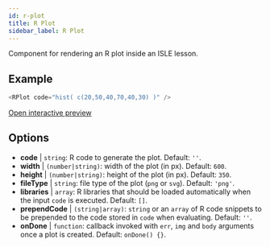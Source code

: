 ```yaml
---
id: r-plot
title: R Plot
sidebar_label: R Plot
---
```


Component for rendering an R plot inside an ISLE lesson.

## Example

``` js
<RPlot code="hist( c(20,50,40,70,40,30) )" />
```

[Open interactive preview](https://isle.heinz.cmu.edu/components/r-plot/)

## Options

* __code__ | `string`: R code to generate the plot. Default: `''`.
* __width__ | `(number|string)`: width of the plot (in px). Default: `600`.
* __height__ | `(number|string)`: height of the plot (in px). Default: `350`.
* __fileType__ | `string`: file type of the plot (`png` or `svg`). Default: `'png'`.
* __libraries__ | `array`: R libraries that should be loaded automatically when the input `code` is executed. Default: `[]`.
* __prependCode__ | `(string|array)`: `string` or an `array` of R code snippets to be prepended to the code stored in `code` when evaluating. Default: `''`.
* __onDone__ | `function`: callback invoked with `err`, `img` and `body` arguments once a plot is created. Default: `onDone() {}`.
